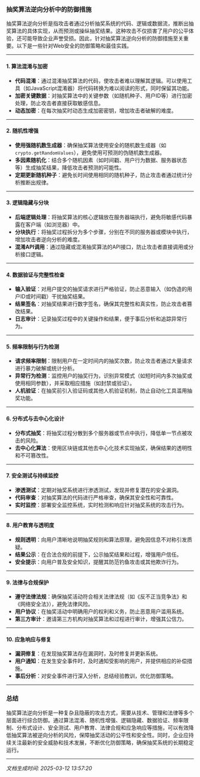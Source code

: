 ### 抽奖算法逆向分析中的防御措施

抽奖算法逆向分析是指攻击者通过分析抽奖系统的代码、逻辑或数据流，推断出抽奖算法的具体实现，从而预测或操纵抽奖结果。这种攻击不仅损害了用户的公平体验，还可能导致企业声誉受损。因此，针对抽奖算法逆向分析的防御措施至关重要。以下是一些针对Web安全的防御策略和最佳实践。

---

#### 1. **算法混淆与加密**
   - **代码混淆**：通过混淆抽奖算法的代码，使攻击者难以理解其逻辑。可以使用工具（如JavaScript混淆器）将代码转换为难以阅读的形式，同时保留其功能。
   - **加密关键数据**：对抽奖算法中的关键参数（如随机种子、用户ID等）进行加密处理，防止攻击者直接获取敏感信息。
   - **动态加密**：在每次抽奖时动态生成加密密钥，增加攻击者破解的难度。

---

#### 2. **随机性增强**
   - **使用强随机数生成器**：确保抽奖算法使用安全的随机数生成器（如`crypto.getRandomValues`），避免使用可预测的伪随机数生成器。
   - **多因素随机化**：结合多个随机因素（如时间戳、用户行为数据、服务器状态等）生成抽奖结果，降低攻击者预测的可能性。
   - **定期更新随机种子**：避免长时间使用相同的随机种子，防止攻击者通过统计分析推断出规律。

---

#### 3. **逻辑隐藏与分块**
   - **后端逻辑处理**：将抽奖算法的核心逻辑放在服务器端执行，避免将敏感代码暴露在客户端（如浏览器）中。
   - **分块执行**：将抽奖过程拆分为多个步骤，分别在不同的服务器或模块中执行，增加攻击者逆向分析的难度。
   - **混淆API调用**：通过隐藏或混淆抽奖算法的API接口，防止攻击者直接调用或分析接口逻辑。

---

#### 4. **数据验证与完整性检查**
   - **输入验证**：对用户提交的抽奖请求进行严格验证，防止恶意输入（如伪造的用户ID或时间戳）干扰抽奖结果。
   - **结果签名**：对抽奖结果进行数字签名，确保其完整性和真实性，防止攻击者篡改结果。
   - **日志审计**：记录抽奖过程中的关键操作和结果，便于事后分析和追踪异常行为。

---

#### 5. **频率限制与行为检测**
   - **请求频率限制**：限制用户在一定时间内的抽奖次数，防止攻击者通过大量请求进行暴力破解或统计分析。
   - **异常行为检测**：监控用户的抽奖行为，识别异常模式（如短时间内多次抽奖或使用相同参数），并采取相应措施（如封禁或验证）。
   - **人机验证**：在抽奖前引入验证码或其他人机验证机制，防止自动化工具滥用抽奖功能。

---

#### 6. **分布式与去中心化设计**
   - **分布式抽奖**：将抽奖过程分散到多个服务器或节点中执行，降低单一节点被攻击的风险。
   - **去中心化算法**：使用区块链或其他去中心化技术实现抽奖，确保结果的透明性和不可篡改性。

---

#### 7. **安全测试与持续监控**
   - **渗透测试**：定期对抽奖系统进行渗透测试，发现并修复潜在的安全漏洞。
   - **代码审查**：对抽奖算法的代码进行严格审查，确保其安全性和可靠性。
   - **实时监控**：部署安全监控系统，实时检测和响应针对抽奖系统的攻击行为。

---

#### 8. **用户教育与透明度**
   - **规则透明**：向用户清晰地说明抽奖规则和算法原理，避免因信息不对称引发质疑。
   - **结果公示**：在合法合规的前提下，公示抽奖结果和过程，增强用户信任。
   - **安全提示**：向用户普及安全知识，提醒其防范钓鱼攻击或其他欺诈行为。

---

#### 9. **法律与合规保护**
   - **遵守法律法规**：确保抽奖活动符合相关法律法规（如《反不正当竞争法》和《网络安全法》），避免法律风险。
   - **用户协议**：在抽奖活动中明确用户的权利和义务，防止恶意用户滥用系统。
   - **第三方审计**：邀请第三方机构对抽奖算法和过程进行审计，增强其公信力。

---

#### 10. **应急响应与修复**
   - **漏洞修复**：在发现抽奖算法存在漏洞时，及时修复并更新系统。
   - **用户通知**：在发生安全事件时，及时通知受影响的用户，并提供相应的补偿措施。
   - **事后分析**：对安全事件进行深入分析，总结经验教训，优化防御策略。

---

### 总结
抽奖算法逆向分析是一种复杂且隐蔽的攻击方式，需要从技术、管理和法律等多个层面进行综合防御。通过算法混淆、随机性增强、逻辑隐藏、数据验证、频率限制、分布式设计、安全测试、用户教育、法律合规和应急响应等措施，可以有效降低抽奖算法被逆向分析的风险，保障抽奖活动的公平性和安全性。同时，企业应持续关注最新的安全威胁和技术发展，不断优化防御策略，确保抽奖系统的长期稳定运行。

---

*文档生成时间: 2025-03-12 13:57:20*



















